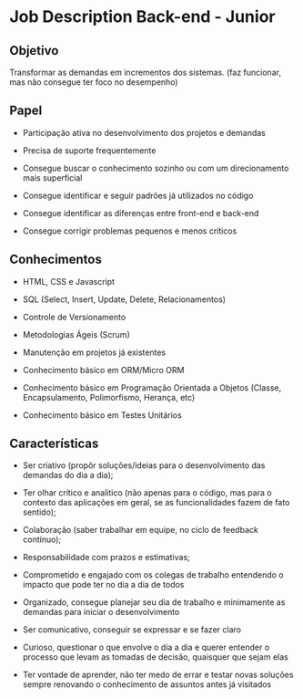 # Job Description Back-end - Junior

## Objetivo

Transformar as demandas em incrementos dos sistemas. (faz funcionar, mas não consegue ter foco no desempenho)

## Papel

-   Participação ativa no desenvolvimento dos projetos e demandas
    
-   Precisa de suporte frequentemente
    
-   Consegue buscar o conhecimento sozinho ou com um direcionamento mais superficial
    
-   Consegue identificar e seguir padrões já utilizados no código
    
-   Consegue identificar as diferenças entre front-end e back-end
    
-   Consegue corrigir problemas pequenos e menos críticos
    

## Conhecimentos

-   HTML, CSS e Javascript
    
-   SQL (Select, Insert, Update, Delete, Relacionamentos)
    
-   Controle de Versionamento
    
-   Metodologias Ágeis (Scrum)
    
-   Manutenção em projetos já existentes
    
-   Conhecimento básico em ORM/Micro ORM
    
-   Conhecimento básico em Programação Orientada a Objetos (Classe, Encapsulamento, Polimorfismo, Herança, etc)
    
-   Conhecimento básico em Testes Unitários
    

## Características

-   Ser criativo (propôr soluções/ideias para o desenvolvimento das demandas do dia a dia);
    
-   Ter olhar crítico e analitico (não apenas para o código, mas para o contexto das aplicações em geral, se as funcionalidades fazem de fato sentido);
    
-   Colaboração (saber trabalhar em equipe, no ciclo de feedback contínuo);

-   Responsabilidade com prazos e estimativas;
    
-   Comprometido e engajado com os colegas de trabalho entendendo o impacto que pode ter no dia a dia de todos
    
-   Organizado, consegue planejar seu dia de trabalho e minimamente as demandas para iniciar o desenvolvimento
    
-   Ser comunicativo, conseguir se expressar e se fazer claro
    
-   Curioso, questionar o que envolve o dia a dia e querer entender o processo que levam as tomadas de decisão, quaisquer que sejam elas
    
-   Ter vontade de aprender, não ter medo de errar e testar novas soluções sempre renovando o conhecimento de assuntos antes já visitados